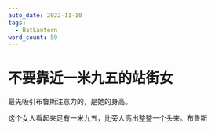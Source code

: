 ```yaml
---
auto_date: 2022-11-10
tags:
  - BatLantern
word_count: 59
---
```


# 不要靠近一米九五的站街女

最先吸引布鲁斯注意力的，是她的身高。

这个女人看起来足有一米九五，比旁人高出整整一个头来。布鲁斯
